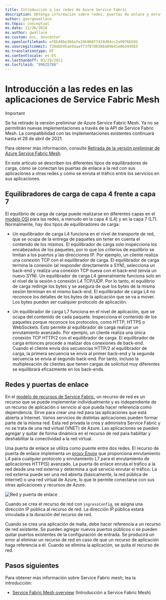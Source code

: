 ```yaml
---
title: Introducción a las redes de Azure Service Fabric
description: Obtenga información sobre redes, puertas de enlace y enrutamiento del tráfico inteligente en Service Fabric Mesh.
author: georgewallace
ms.topic: conceptual
ms.date: 11/26/2018
ms.author: gwallace
ms.custom: mvc, devcenter
ms.openlocfilehash: ef8b40be366afe24b960f7419d84cc2a9976b592
ms.sourcegitcommit: f28ebb95ae9aaaff3f87d8388a09b41e0b3445b5
ms.translationtype: HT
ms.contentlocale: es-ES
ms.lasthandoff: 03/29/2021
ms.locfileid: "99625708"
---
```

# <a name="introduction-to-networking-in-service-fabric-mesh-applications"></a>Introducción a las redes en las aplicaciones de Service Fabric Mesh

> [!IMPORTANT]
> Se ha retirado la versión preliminar de Azure Service Fabric Mesh. Ya no se permitirán nuevas implementaciones a través de la API de Service Fabric Mesh. La compatibilidad con las implementaciones existentes continuará hasta el 28 de abril de 2021.
> 
> Para obtener más información, consulte [Retirada de la versión preliminar de Azure Service Fabric Mesh](https://azure.microsoft.com/updates/azure-service-fabric-mesh-preview-retirement/).

En este artículo se describen los diferentes tipos de equilibradores de carga, cómo se conectan las puertas de enlace a la red con sus aplicaciones a otras redes y cómo se enruta el tráfico entre los servicios en sus aplicaciones.

## <a name="layer-4-vs-layer-7-load-balancers"></a>Equilibradores de carga de capa 4 frente a capa 7
El equilibrio de carga de carga puede realizarse en diferentes capas en el [modelo OSI](https://en.wikipedia.org/wiki/OSI_model) para las redes, a menudo en la capa 4 (L4) y en la capa 7 (L7).  Normalmente, hay dos tipos de equilibradores de carga:

- Un equilibrador de carga L4 funciona en el nivel de transporte de red, que se ocupa de la entrega de paquetes sin tener en cuenta el contenido de los mismos. El equilibrador de carga solo inspecciona los encabezados de los paquetes, por lo que los criterios de equilibrio se limitan a los puertos y las direcciones IP. Por ejemplo, un cliente realiza una conexión TCP con el equilibrador de carga. El equilibrador de carga termina la conexión (al responder directamente a SYN), selecciona un back-end y realiza una conexión TCP nueva con el back-end (envía un nuevo SYN). Un equilibrador de carga L4 generalmente funciona solo en el nivel de la sesión o conexión L4 TCP/UDP. Por lo tanto, el equilibrio de carga redirige los bytes y se asegura de que los bytes de la misma sesión terminan en el mismo back-end. El equilibrador de carga L4 no reconoce los detalles de los bytes de la aplicación que se va a mover. Los bytes pueden ser cualquier protocolo de aplicación.

- Un equilibrador de carga L7 funciona en el nivel de aplicación, que se ocupa del contenido de cada paquete. Inspecciona el contenido de los paquetes porque reconoce los protocolos, como HTTP, HTTPS o WebSockets. Esto permite al equilibrador de carga realizar un enrutamiento avanzado. Por ejemplo, un cliente realiza una única conexión TCP HTTP/2 con el equilibrador de carga. El equilibrador de carga entonces procede a realizar dos conexiones de back-end. Cuando el cliente envía dos secuencias HTTP/2 al equilibrador de carga, la primera secuencia se envía al primer back-end y la segunda secuencia se envía al segundo back-end. Por tanto, incluso la multiplexación de clientes que tienen cargas de solicitud muy diferentes se equilibrará eficazmente en los back-ends. 

## <a name="networks-and-gateways"></a>Redes y puertas de enlace
En el [modelo de recursos de Service Fabric](service-fabric-mesh-service-fabric-resources.md), un recurso de red es un recurso que se puede implementar individualmente y es independiente de un recurso de aplicación o servicio al que pueda hacer referencia como dependencia. Sirve para crear una red para las aplicaciones que está abierta a Internet. Varios servicios de distintas aplicaciones pueden formar parte de la misma red. Esta red privada la crea y administra Service Fabric y no se trata de una red virtual (VNET) de Azure. Las aplicaciones se pueden agregar y quitar de forma dinámica en el recurso de red para habilitar y deshabilitar la conectividad a la red virtual. 

Una puerta de enlace se utiliza como puente entre dos redes. El recurso de puerta de enlace implementa un [proxy Envoy](https://www.envoyproxy.io/) que proporciona enrutamiento L4 para cualquier protocolo y enrutamiento L7 para el enrutamiento de aplicaciones HTTP(S) avanzado. La puerta de enlace enruta el tráfico a la red desde una red externa y determina a qué servicio enrutar el tráfico.  La red externa puede ser una red abierta (básicamente, la red pública de Internet) o una red virtual de Azure, lo que le permite conectarse con sus otras aplicaciones y recursos de Azure. 

![Red y puerta de enlace][Image1]

Cuando se crea el recurso de red con `ingressConfig`, se asigna una dirección IP pública al recurso de red. La dirección IP pública estará vinculada a la duración del recurso de red.

Cuando se crea una aplicación de malla, debe hacer referencia a un recurso de red existente. Se pueden agregar nuevos puertos públicos o se pueden quitar puertos existentes de la configuración de entrada. Se producirá un error al eliminar un recurso de red en caso de que un recurso de aplicación haga referencia a él. Cuando se elimina la aplicación, se quita el recurso de red.

## <a name="next-steps"></a>Pasos siguientes 
Para obtener más información sobre Service Fabric mesh, lea la introducción:
- [Service Fabric Mesh overview](service-fabric-mesh-overview.md) (Introducción a Service Fabric Mesh)

[Image1]: media/service-fabric-mesh-networks-and-gateways/NetworkAndGateway.png
